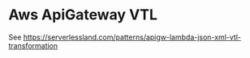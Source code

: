 # Aws ApiGateway VTL 

See https://serverlessland.com/patterns/apigw-lambda-json-xml-vtl-transformation